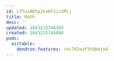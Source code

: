 ```yaml
---
id: LfYox0DtpJnvKFJis1Mlj
title: Math
desc: ''
updated: 1643215746165
created: 1643215745084
pods:
  airtable:
    dendron.features: rec763aaf3tQHotnX
---
```


